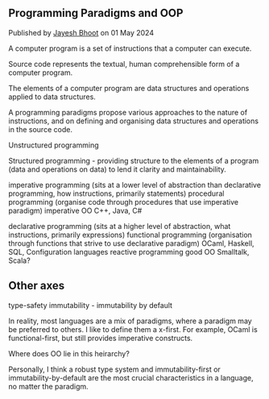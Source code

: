 <article itemscope itemtype="https://schema.org/Article" itemid="urn:uuid:393a5861-93a4-432b-a2a7-23b6fa3d9479" class="h-entry">

<hgroup>

# Programming Paradigms and OOP

Published by <a class="p-author h-card" href="https://bhoot.dev/about">Jayesh Bhoot</a> on <time class="dt-published" datetime="2024-05-01">01 May 2024</time>

</hgroup>

A computer program is a set of instructions that a computer can execute.

Source code represents the textual, human comprehensible form of a computer program.

The elements of a computer program are data structures and operations applied to data structures.

A programming paradigms propose various approaches to the nature of instructions, and on defining and organising data structures and operations in the source code.

Unstructured programming

Structured programming - providing structure to the elements of a program (data and operations on data) to lend it clarity and maintainability.

imperative programming (sits at a lower level of abstraction than declarative programming, how instructions, primarily statements)
    procedural programming (organise code through procedures that use imperative paradigm)
    imperative OO
        C++, Java, C#

declarative programming (sits at a higher level of abstraction, what instructions, primarily expressions)
    functional programming (organisation through functions that strive to use declarative paradigm)
      OCaml, Haskell, SQL, Configuration languages
    reactive programming
    good OO
      Smalltalk, Scala?

## Other axes

type-safety
immutability - immutability by default

In reality, most languages are a mix of paradigms, where a paradigm may be preferred to others. I like to define them a x-first. For example, OCaml is functional-first, but still provides imperative constructs.

Where does OO lie in this heirarchy?

Personally, I think a robust type system and immutability-first or immutability-by-default are the most crucial characteristics in a language, no matter the paradigm.

</article>
